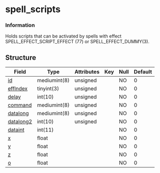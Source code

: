 # spell\_scripts

### Information

Holds scripts that can be activated by spells with effect SPELL\_EFFECT\_SCRIPT\_EFFECT (77) or SPELL\_EFFECT\_DUMMY(3).

## Structure

| Field                            | Type         | Attributes   | Key | Null | Default |
|----------------------------------|--------------|--------------|-----|------|---------|
| [id](scripts.md#id)                 | mediumint(8) | unsigned     |     | NO   | 0       |
| [effIndex](scripts.md#effindex)     | tinyint(3)   | unsigned     |     | NO   | 0       |
| [delay](scripts.md#delay)           | int(10)      | unsigned     |     | NO   | 0       |
| [command](scripts.md#command)       | mediumint(8) | unsigned     |     | NO   | 0       |
| [datalong](scripts.md#otherfields)  | mediumint(8) | unsigned     |     | NO   | 0       |
| [datalong2](scripts.md#otherfields) | int(10)      | unsigned     |     | NO   | 0       |
| [dataint](scripts.md#otherfields)   | int(11)      |              |     | NO   | 0       |
| [x](scripts.md#otherfields)         | float        |              |     | NO   | 0       |
| [y](scripts.md#otherfields)         | float        |              |     | NO   | 0       |
| [z](scripts.md#otherfields)         | float        |              |     | NO   | 0       |
| [o](scripts.md#otherfields)         | float        |              |     | NO   | 0       |

